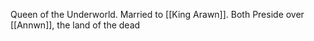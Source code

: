 Queen of the Underworld. Married to [[King Arawn]]. Both Preside over [[Annwn]], the land of the dead